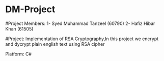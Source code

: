 # DM-Project
#Project Members: 1- Syed Muhammad Tanzeel (60790) 2- Hafiz Hibar Khan (61505)

#Project: Implementation of RSA Cryptography,In this  project we encrypt and dycrypt plain english text using RSA cipher

Platform: C#
